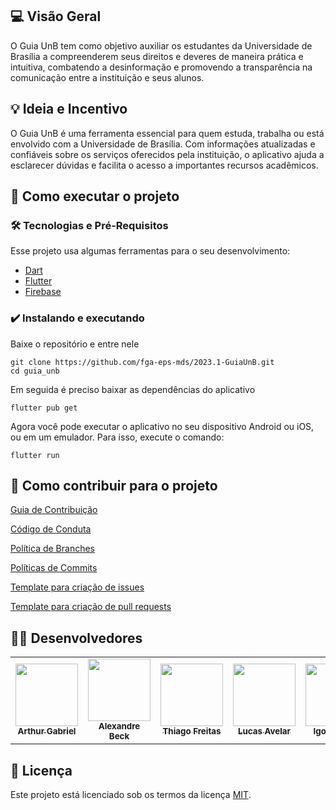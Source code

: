 ## 💻 Visão Geral
O Guia UnB tem como objetivo auxiliar os estudantes da Universidade de Brasília a compreenderem seus direitos e deveres de maneira prática e intuitiva, combatendo a desinformação e promovendo a transparência na comunicação entre a instituição e seus alunos.
	

## 💡 Ideia e Incentivo
O Guia UnB é uma ferramenta essencial para quem estuda, trabalha ou está envolvido com a Universidade de Brasília. Com informações atualizadas e confiáveis sobre os serviços oferecidos pela instituição, o aplicativo ajuda a esclarecer dúvidas e facilita o acesso a importantes recursos acadêmicos.

## 🚀 Como executar o projeto
### 🛠 Tecnologias e Pré-Requisitos
Esse projeto usa algumas ferramentas para o seu desenvolvimento:
- [Dart](https://dart.dev/)
- [Flutter](https://docs.flutter.dev/get-started/install)
- [Firebase](https://firebase.google.com/?gad=1&gclid=CjwKCAjwvJyjBhApEiwAWz2nLZcvndRU1oLs0fC5adsWFvX97gOHZ5UMdoVUr6bQ9GjmrJA1xfm-WxoCzmIQAvD_BwE&gclsrc=aw.ds&hl=pt-br)

### ✔️ Instalando e executando
Baixe o repositório e entre nele

    git clone https://github.com/fga-eps-mds/2023.1-GuiaUnB.git
    cd guia_unb

Em seguida é preciso baixar as dependências do aplicativo

    flutter pub get

Agora você pode executar o aplicativo no seu dispositivo Android ou iOS, ou em um emulador. Para isso, execute o comando:

    flutter run

## 🤝 Como contribuir para o projeto

[Guia de Contribuição](CONTRIBUTING.md)

[Código de Conduta](CODE_OF_CONDUCT.md)

[Política de Branches](/doc/2023-05-04-branches.md)

[Políticas de Commits](doc/2023-05-04-commits.md)

[Template para criação de issues](.github/ISSUE_TEMPLATE/custom.md)

[Template para criação de pull requests](.github/ISSUE_TEMPLATE/.pull_request_template.md)



## 👨‍💻 Desenvolvedores

<table>
	<tr>
		<td align="center"><a href="https://github.com/ArthurGabrieel"><img src="https://avatars.githubusercontent.com/u/78980894?v=4" width="100px;" alt=""/><br /><sub><b>Arthur Gabriel</b></sub></a><br /><a href="https://github.com/ArthurGabrieel"></a></td>
		<td align="center"><a href="https://github.com/zzzBECK"><img src="https://avatars.githubusercontent.com/u/82113486?v=4" width="100px;" alt=""/><br /><sub><b>Alexandre Beck</b></sub></a><br /><a href="https://github.com/zzzBECK"></a></td>
		<td align="center"><a href="https://github.com/thiagorfreitas"><img src="https://avatars.githubusercontent.com/u/77907084?v=4" width="100px;" alt=""/><br /><sub><b>Thiago Freitas</b></sub></a><br /><a href="https://github.com/thiagorfreitas"></a></td>
		<td align="center"><a href="https://github.com/LucasAvelar2711"><img src="https://avatars.githubusercontent.com/u/88166607?v=4" width="100px;" alt=""/><br /><sub><b>Lucas Avelar</b></sub></a><br /><a href="https://github.com/LucasAvelar2711"></a></td>
		<td align="center"><a href="https://github.com/igor-ribeir0"><img src="https://avatars.githubusercontent.com/u/91838885?v=4" width="100px;" alt=""/><br /><sub><b>Igor Ribeiro </b></sub></a><br /><a href="https://github.com/igor-ribeir0"></a></td>
        <td align="center"><a href="https://github.com/GenilsonJrs"><img src="https://avatars.githubusercontent.com/u/61212256?v=4" width="100px;" alt=""/><br /><sub><b>Genilson Junior </b></sub></a><br /><a href="https://github.com/GenilsonJrs"></a></td>
	</tr>
</table>

## 📝 Licença
Este projeto está licenciado sob os termos da licença 
[MIT](./LICENSE).
